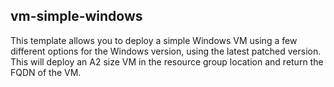 ## vm-simple-windows
This template allows you to deploy a simple Windows VM using a few different options for the Windows version, using the latest patched version. This will deploy an A2 size VM in the resource group location and return the FQDN of the VM.
